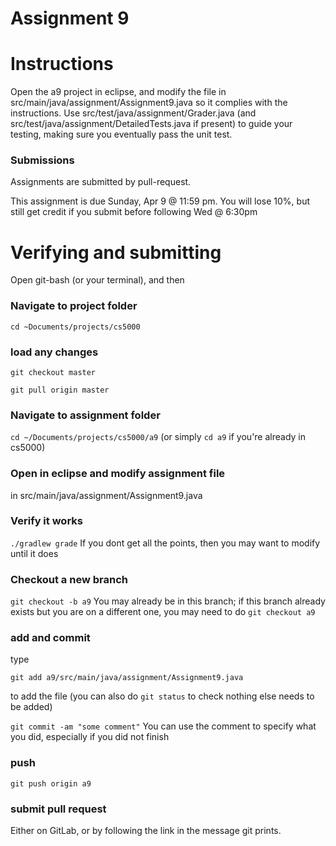 Assignment 9
===

# Instructions

Open the a9 project in eclipse, and modify the file in src/main/java/assignment/Assignment9.java so it complies with the instructions. Use src/test/java/assignment/Grader.java (and src/test/java/assignment/DetailedTests.java if present) to guide your testing, making sure you eventually pass the unit test.

### Submissions
Assignments are submitted by pull-request.

This assignment is due Sunday, Apr 9 @ 11:59 pm. 
You will lose 10%, but still get credit if you submit before following Wed @ 6:30pm
# Verifying and submitting
Open git-bash (or your terminal), and then

### Navigate to project folder
```cd ~Documents/projects/cs5000```

### load any changes
```git checkout master```

```git pull origin master```

### Navigate to assignment folder
```cd ~/Documents/projects/cs5000/a9```   (or simply ```cd a9``` if you're already in cs5000)

### Open in eclipse and modify assignment file
in src/main/java/assignment/Assignment9.java

### Verify it works
```./gradlew grade```
If you dont get all the points, then you may want to modify until it does


### Checkout a new branch
```git checkout -b a9``` 
You may already be in this branch; if this branch already exists but you are on a different one, you may need to do ```git checkout a9```

### add and commit
type

```git add a9/src/main/java/assignment/Assignment9.java```

to add the file (you can also do ```git status``` to check nothing else needs to be added) 

```git commit -am "some comment"```
You can use the comment to specify what you did, especially if you did not finish

### push
```git push origin a9```

### submit pull request
Either on GitLab, or by following the link in the message git prints.

